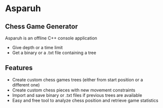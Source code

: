 # Asparuh
## Chess Game Generator

Asparuh is an offline C++ console application

- Give depth or a time limit
- Get a binary or a .txt file containing a tree

## Features

- Create custom chess games trees (either from start position or a different one)
- Create custom chess pieces with new movement constraints 
- Import and save binary or .txt files if previous trees are available
- Easy and free tool to analyze chess position and retrieve game statistics
